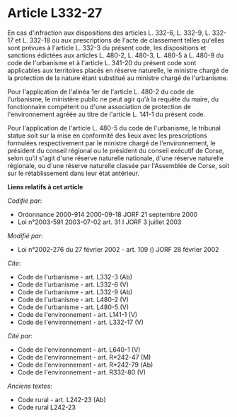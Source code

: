 # Article L332-27

En cas d'infraction aux dispositions des articles L. 332-6, 
L. 332-9, L. 332-17 et L. 332-18 ou aux prescriptions de l'acte de classement telles qu'elles sont prévues à l'article L.
332-3 du présent code, les dispositions et sanctions édictées aux articles L. 480-2, L. 480-3, L. 480-5 à L. 480-9 du code de
l'urbanisme et à l'article L. 341-20 du présent code sont applicables aux territoires placés en réserve naturelle, le
ministre chargé de la protection de la nature étant substitué au ministre chargé de l'urbanisme. 

Pour l'application de l'alinéa 1er de l'article L. 480-2 du code de l'urbanisme, le ministère public ne peut agir qu'à la
requête du maire, du fonctionnaire compétent ou d'une association de protection de l'environnement agréée au titre de
l'article L. 141-1 du présent code. 

Pour l'application de l'article L. 480-5 du code de l'urbanisme, le tribunal statue soit sur la mise en conformité des lieux
avec les prescriptions formulées respectivement par le ministre chargé de l'environnement, le président du conseil régional
ou le président du conseil exécutif de Corse, selon qu'il s'agit d'une réserve naturelle nationale, d'une réserve naturelle
régionale, ou d'une réserve naturelle classée par l'Assemblée de Corse, soit sur le rétablissement dans leur état antérieur.

**Liens relatifs à cet article**

_Codifié par_:

  - Ordonnance 2000-914 2000-09-18 JORF 21 septembre 2000
  - Loi n°2003-591 2003-07-02 art. 31 I JORF 3 juillet 2003

_Modifié par_:

  - Loi n°2002-276 du 27 février 2002 - art. 109 () JORF 28 février 2002

_Cite_:

  - Code de l'urbanisme - art. L332-3 (Ab)
  - Code de l'urbanisme - art. L332-6 (V)
  - Code de l'urbanisme - art. L332-9 (Ab)
  - Code de l'urbanisme - art. L480-2 (V)
  - Code de l'urbanisme - art. L480-5 (V)
  - Code de l'environnement - art. L141-1 (V)
  - Code de l'environnement - art. L332-17 (V)

_Cité par_:

  - Code de l'environnement - art. L640-1 (V)
  - Code de l'environnement - art. R*242-47 (M)
  - Code de l'environnement - art. R*242-79 (Ab)
  - Code de l'environnement - art. R332-80 (V)

_Anciens textes_:

  - Code rural - art. L242-23 (Ab)
  - Code rural L242-23
